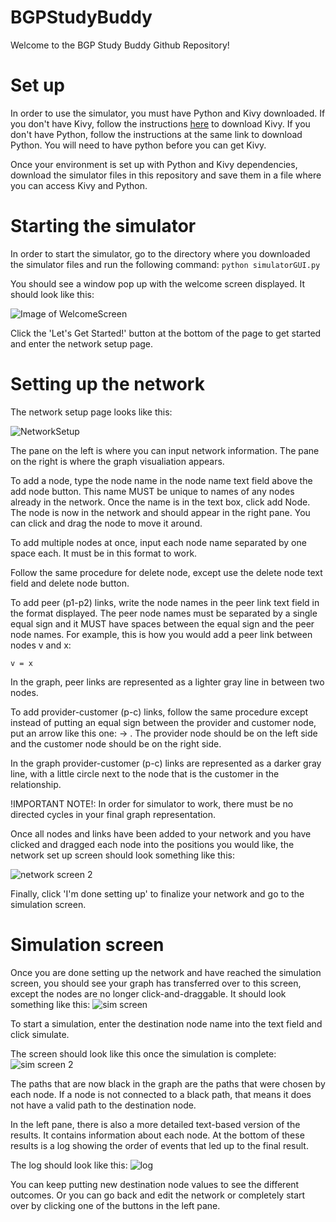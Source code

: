 # BGPStudyBuddy
Welcome to the BGP Study Buddy Github Repository!

# Set up
In order to use the simulator, you must have Python and Kivy downloaded. If you don't have Kivy, follow the instructions [here](https://kivy.org/doc/stable/gettingstarted/installation.html#install-python) to download Kivy. If you don't have Python, follow the instructions at the same link to download Python. You will need to have python before you can get Kivy.

Once your environment is set up with Python and Kivy dependencies, download the simulator files in this repository and save them in a file where you can access Kivy and Python.

# Starting the simulator
In order to start the simulator, go to the directory where you downloaded the simulator files and run the following command: 
`python simulatorGUI.py`

You should see a window pop up with the welcome screen displayed. It should look like this:

![Image of WelcomeScreen](https://github.com/jessram98/BGPStudyBuddy_/blob/e6a8f3b0fb48085f84937f1a74d667c1bfca934d/WelcomeScreen.png)

Click the 'Let's Get Started!' button at the bottom of the page to get started and enter the network setup page.

# Setting up the network
The network setup page looks like this: 

![NetworkSetup](https://github.com/jessram98/BGPStudyBuddy_/blob/c511cbff185eb64d15ddb5bdaf4b5c1c746395df/NetworkSetupScreen.png)

The pane on the left is where you can input network information. The pane on the right is where the graph visualiation appears.

To add a node, type the node name in the node name text field above the add node button. This name MUST be unique to names of any nodes already in the network. Once the name is in the text box, click add Node. The node is now in the network and should appear in the right pane. You can click and drag the node to move it around.

To add multiple nodes at once, input each node name separated by one space each. It must be in this format to work.

Follow the same procedure for delete node, except use the delete node text field and delete node button.

To add peer (p1-p2) links, write the node names in the peer link text field in the format displayed. The peer node names must be separated by a single equal sign and it MUST have spaces between the equal sign and the peer node names. For example, this is how you would add a peer link between nodes v and x:

    v = x
    
In the graph, peer links are represented as a lighter gray line in between two nodes.

To add provider-customer (p-c) links, follow the same procedure except instead of putting an equal sign between the provider and customer node, put an arrow like this one: -> . The provider node should be on the left side and the customer node should be on the right side.

In the graph provider-customer (p-c) links are represented as a darker gray line, with a little circle next to the node that is the customer in the relationship.

!IMPORTANT NOTE!: In order for simulator to work, there must be no directed cycles in your final graph representation.

Once all nodes and links have been added to your network and you have clicked and dragged each node into the positions you would like, the network set up screen should look something like this:

![network screen 2](https://github.com/jessram98/BGPStudyBuddy_/blob/e94496ba0f711a22cec44a31f5a5fc34358a225f/NetworkSetupScreenWithNetwork.png)

Finally, click 'I'm done setting up' to finalize your network and go to the simulation screen.

# Simulation screen
Once you are done setting up the network and have reached the simulation screen, you should see your graph has transferred over to this screen, except the nodes are no longer click-and-draggable. It should look something like this:
![sim screen](https://github.com/jessram98/BGPStudyBuddy_/blob/a28a6e7c3b04ae61457917a6487ef3fdfb34e50a/SimulationScreenInit.png)

To start a simulation, enter the destination node name into the text field and click simulate. 

The screen should look like this once the simulation is complete:
![sim screen 2](https://github.com/jessram98/BGPStudyBuddy_/blob/e94496ba0f711a22cec44a31f5a5fc34358a225f/SimulationScreenResults.png)

The paths that are now black in the graph are the paths that were chosen by each node. If a node is not connected to a black path, that means it does not have a valid path to the destination node.

In the left pane, there is also a more detailed text-based version of the results. It contains information about each node. At the bottom of these results is a log showing the order of events that led up to the final result. 

The log should look like this: 
![log](https://github.com/jessram98/BGPStudyBuddy_/blob/e94496ba0f711a22cec44a31f5a5fc34358a225f/SimulationScreenWithResults.png)

You can keep putting new destination node values to see the different outcomes. Or you can go back and edit the network or completely start over by clicking one of the buttons in the left pane.


